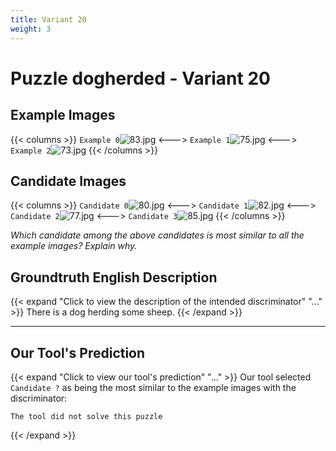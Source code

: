 ```yaml
---
title: Variant 20
weight: 3
---
```


# Puzzle dogherded - Variant 20

## Example Images
{{< columns >}}
`Example 0`![83.jpg](/natscene-data/images/83.jpg)
<--->
`Example 1`![75.jpg](/natscene-data/images/75.jpg)
<--->
`Example 2`![73.jpg](/natscene-data/images/73.jpg)
{{< /columns >}}

## Candidate Images
{{< columns >}}
`Candidate 0`![80.jpg](/natscene-data/images/80.jpg)
<--->
`Candidate 1`![82.jpg](/natscene-data/images/82.jpg)
<--->
`Candidate 2`![77.jpg](/natscene-data/images/77.jpg)
<--->
`Candidate 3`![85.jpg](/natscene-data/images/85.jpg)
{{< /columns >}}

*Which candidate among the above candidates is most similar to all the example images? Explain why.*

## Groundtruth English Description

{{< expand "Click to view the description of the intended discriminator" "..." >}}
There is a dog herding some sheep.
{{< /expand >}}

---



## Our Tool's Prediction

{{< expand "Click to view our tool's prediction" "..." >}}
Our tool selected `Candidate ?` as being the most similar to the example images with the discriminator:
```plaintext
The tool did not solve this puzzle
```
{{< /expand >}}
